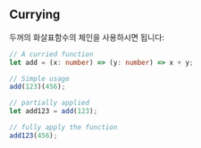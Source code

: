 ## Currying

두꺼의 화살표함수의 체인을 사용하시면 됩니다:

```ts
// A curried function
let add = (x: number) => (y: number) => x + y;

// Simple usage
add(123)(456);

// partially applied
let add123 = add(123);

// fully apply the function
add123(456);
```
